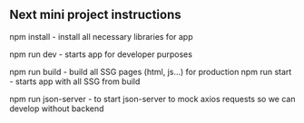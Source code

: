 ## Next mini project instructions

npm install - install all necessary libraries for app

npm run dev - starts app for developer purposes

npm run build - build all SSG pages (html, js...) for production
npm run start - starts app with all SSG from build

npm run json-server - to start json-server to mock axios requests so we can develop without backend
